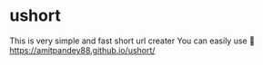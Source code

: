 # ushort
This is very simple and fast short url creater
You can easily use 🔗 https://amitpandey88.github.io/ushort/
